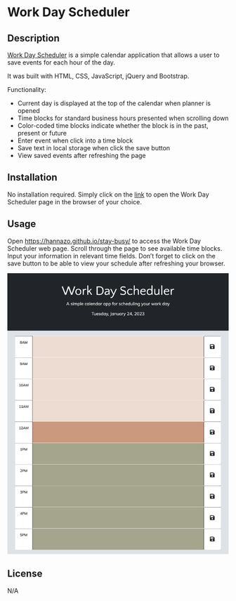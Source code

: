 # Work Day Scheduler

## Description
[Work Day Scheduler](https://hannazo.github.io/stay-busy/) is a simple calendar application that allows a user to save events for each hour of the day.

It was built with HTML, CSS, JavaScript, jQuery and Bootstrap.  

Functionality:
- Current day is displayed at the top of the calendar when planner is opened
- Time blocks for standard business hours presented when scrolling down
- Color-coded time blocks indicate whether the block is in the past, present or future
- Enter event when click into a time block
- Save text in local storage when click the save button
- View saved events after refreshing the page

## Installation

No installation required. Simply click on the [link](https://hannazo.github.io/stay-busy/) to open the Work Day Scheduler page in the browser of your choice. 

## Usage

Open https://hannazo.github.io/stay-busy/  to access the Work Day Scheduler web page. Scroll through the page to see available time blocks. Input your information in relevant time fields. Don’t forget to click on the save button to be able to view your schedule after refreshing your browser. 

![Screenshot of Work Day Scheduler](./assets/images/stay-busy_screenshot.png)

## License

N/A
